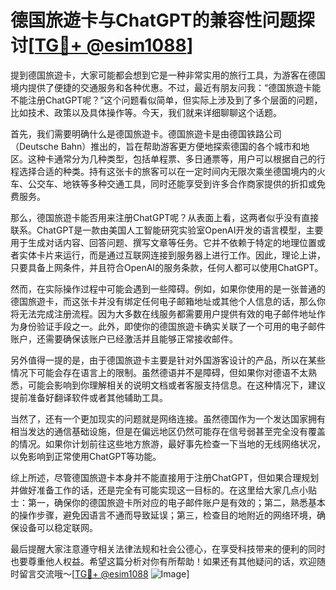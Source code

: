 # 德国旅遊卡与ChatGPT的兼容性问题探讨[[TG💪+ @esim1088](https://t.me/s/esim1088)]

提到德国旅遊卡，大家可能都会想到它是一种非常实用的旅行工具，为游客在德国境内提供了便捷的交通服务和各种优惠。不过，最近有朋友问我：“德国旅遊卡能不能注册ChatGPT呢？”这个问题看似简单，但实际上涉及到了多个层面的问题，比如技术、政策以及具体操作等。今天，我们就来详细聊聊这个话题。

首先，我们需要明确什么是德国旅遊卡。德国旅遊卡是由德国铁路公司（Deutsche Bahn）推出的，旨在帮助游客更方便地探索德国的各个城市和地区。这种卡通常分为几种类型，包括单程票、多日通票等，用户可以根据自己的行程选择合适的种类。持有这张卡的旅客可以在一定时间内无限次乘坐德国境内的火车、公交车、地铁等多种交通工具，同时还能享受到许多合作商家提供的折扣或免费服务。

那么，德国旅遊卡能否用来注册ChatGPT呢？从表面上看，这两者似乎没有直接联系。ChatGPT是一款由美国人工智能研究实验室OpenAI开发的语言模型，主要用于生成对话内容、回答问题、撰写文章等任务。它并不依赖于特定的地理位置或者实体卡片来运行，而是通过互联网连接到服务器上进行工作。因此，理论上讲，只要具备上网条件，并且符合OpenAI的服务条款，任何人都可以使用ChatGPT。

然而，在实际操作过程中可能会遇到一些障碍。例如，如果你使用的是一张普通的德国旅遊卡，而这张卡并没有绑定任何电子邮箱地址或其他个人信息的话，那么你将无法完成注册流程。因为大多数在线服务都需要用户提供有效的电子邮件地址作为身份验证手段之一。此外，即使你的德国旅遊卡确实关联了一个可用的电子邮件账户，还需要确保该账户已经激活并且能够正常接收邮件。

另外值得一提的是，由于德国旅遊卡主要是针对外国游客设计的产品，所以在某些情况下可能会存在语言上的限制。虽然德语并不是障碍，但如果你对德语不太熟悉，可能会影响到你理解相关的说明文档或者客服支持信息。在这种情况下，建议提前准备好翻译软件或者其他辅助工具。

当然了，还有一个更加现实的问题就是网络连接。虽然德国作为一个发达国家拥有相当发达的通信基础设施，但是在偏远地区仍然可能存在信号弱甚至完全没有覆盖的情况。如果你计划前往这些地方旅游，最好事先检查一下当地的无线网络状况，以免影响到正常使用ChatGPT等功能。

综上所述，尽管德国旅遊卡本身并不能直接用于注册ChatGPT，但如果合理规划并做好准备工作的话，还是完全有可能实现这一目标的。在这里给大家几点小贴士：第一，确保你的德国旅遊卡所对应的电子邮件账户是有效的；第二，熟悉基本的操作步骤，避免因语言不通而导致延误；第三，检查目的地附近的网络环境，确保设备可以稳定联网。

最后提醒大家注意遵守相关法律法规和社会公德心，在享受科技带来的便利的同时也要尊重他人权益。希望这篇分析对你有所帮助！如果还有其他疑问的话，欢迎随时留言交流哦～[[TG💪+ @esim1088](https://t.me/s/esim1088) ![Image](https://i.postimg.cc/4NQfJmqS/Snipaste-2025-05-13-00-14-12.png)]